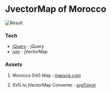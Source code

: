 # JvectorMap of Morocco

![Result](https://hamzazogarh.com/github/mapMA.gif)

### Tech

* [jQuery] - jQuery
* [jvm] - jVectorMap

### Assets

1. Morocco SVG Map : [mapsvg.com]
2. SVG to jVectorMap Converter : [svgTojvm]

   [jQuery]: <http://jquery.com>
   [mapsvg.com]: <https://mapsvg.com/maps/morocco>
   [jvm]: <https://jvectormap.com>
   [svgTojvm]: <http://svg.wangxingrong.com/>
